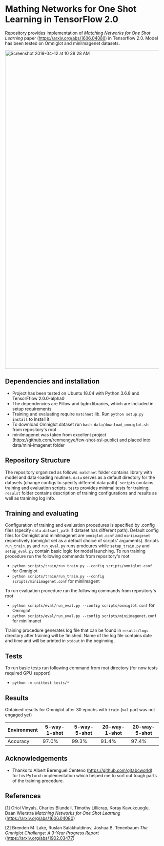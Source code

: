 # Mathing Networks for One Shot Learning in TensorFlow 2.0

Repository provides implementation of _Matching Networks for One Shot Learning_ paper (https://arxiv.org/abs/1606.04080) in Tensorflow 2.0. Model has been tested on Omniglot and miniImagenet datasets.

<img width="1044" alt="Screenshot 2019-04-12 at 10 38 28 AM" src="https://user-images.githubusercontent.com/23639048/56020148-28af9900-5d0f-11e9-8a2d-c463ea46d3d5.png">

## Dependencies and installation

* Project has been tested on Ubuntu 18.04 with Python 3.6.8 and TensorFflow 2.0.0-alpha0
* The dependencies are Pillow and tqdm libraries, which are included in setup requirements
* Training and evaluating require `matchnet` lib. Run `python setup.py install` to install it
* To download Omniglot dataset run `bash data/download_omniglot.sh` from repository's root
* miniImagenet was taken from excellent project (https://github.com/renmengye/few-shot-ssl-public) and placed into data/mini-imagenet folder

## Repository Structure

The repository organized as follows. `matchnet` folder contains library with model and data-loading routines. `data` serves as a default directory for the datasets (change configs to specify different data path). `scripts` contains training and evaluation scripts. `tests` provides minimal tests for training. `resulst` folder contains description of training configurations and results as well as tranining log info.

## Training and evaluating

Configuration of training and evaluation procedures is specified by .config files (specify `data.datsaet_path` if dataset has different path). Default config files for Omniglot and miniImagenet are `omniglot.conf` and `miniimagenet` respectively (omniglot set as a default choice of scripts' arguments). Scripts `run_train.py` and `run_eval.py` runs prodcures while `setup_train.py` and `setup_eval.py` contain basic logic for model launching.
To run training procedure run the following commands from repository's root
* `python scripts/train/run_train.py --config scripts/omniglot.conf` for Omniglot
* `python scripts/train/run_train.py --config scripts/miniimagenet.conf` for miniImagent

To run evaluation procedure run the following commands from repository's root
* `python scripts/eval/run_eval.py --config scripts/omniglot.conf` for Omniglot
* `python scripts/eval/run_eval.py --config scripts/miniimagenet.conf` for miniImanet

Training procedure generates log file that can be found in `results/logs` directory after training will be finished. Name of the log file contains date and time and will be printed in `stdout` in the beginning.

## Tests

To run basic tests run following command from root directory (for now tests required GPU support)
* `python -m unittest tests/*`

## Results

Obtained results for Omniglot after 30 epochs with `train` (`val` part was not engaged yet)

| Environment                 | 5-way-1-shot     | 5-way-5-shot     | 20-way-1-shot    | 20-way-5-shot    |
|-----------------------------|------------------|------------------|------------------|------------------|
| Accuracy                    | 97.0%            | 99.3%            | 91.4%            | 97.4%            |

## Acknowledgements

* Thanks to Albert Berenguel Centeno (https://github.com/gitabcworld) for his PyTorch implementation which helped me to sort out tough parts of the training procedure.

## References

[1] Oriol Vinyals, Charles Blundell, Timothy Lillicrap, Koray Kavukcuoglu, Daan Wierstra _Matching Networks for One Shot Learning_ (https://arxiv.org/abs/1606.04080)

[2] Brenden M. Lake, Ruslan Salakhutdinov, Joshua B. Tenenbaum _The Omniglot Challenge: A 3-Year Progress Report_ (https://arxiv.org/abs/1902.03477)
